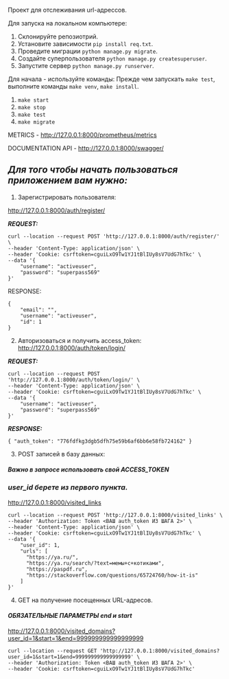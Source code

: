 Проект для отслеживания url-адрессов.

Для запуска на локальном компьютере:
1) Склонируйте репозиотрий.
2) Установите зависимости `pip install req.txt`.
3) Проведите миграции `python manage.py migrate`.
4) Создайте суперпользователя `python manage.py createsuperuser`.
5) Запустите сервер `python manage.py runserver`.

Для начала - используйте команды:
Прежде чем запускать `make test`, выполните команды `make venv`, `make install`.
1) `make start`
2) `make stop`
3) `make test`
4) `make migrate`

METRICS - http://127.0.0.1:8000/prometheus/metrics

DOCUMENTATION API - http://127.0.0.1:8000/swagger/

## _Для того чтобы начать пользоваться приложением вам нужно:_

1) Зарегистрировать пользователя:

http://127.0.0.1:8000/auth/register/

**_REQUEST:_**

```
curl --location --request POST 'http://127.0.0.1:8000/auth/register/' \
--header 'Content-Type: application/json' \
--header 'Cookie: csrftoken=cguiLxO9Tw1YJ1tBlIUy8sV7UdG7hTkc' \
--data '{
    "username": "activeuser",
    "password": "superpass569"
}'
```
RESPONSE:

```
{
    "email": "",
    "username": "activeuser",
    "id": 1
}
```
2) Авторизоваться и получить access_token:
http://127.0.0.1:8000/auth/token/login/

**_REQUEST:_**
```
curl --location --request POST 'http://127.0.0.1:8000/auth/token/login/' \
--header 'Content-Type: application/json' \
--header 'Cookie: csrftoken=cguiLxO9Tw1YJ1tBlIUy8sV7UdG7hTkc' \
--data '{
    "username": "activeuser",
    "password": "superpass569"
}'
```
_**RESPONSE:**_

`{
    "auth_token": "776fdfkg3dgb5dfh75e59b6af6bb6e58fb724162"
}`

3) POST записей в базу данных:

#### _Важно в запросе использовать свой ACCESS_TOKEN_

### **_user_id берете из первого пункта._**

http://127.0.0.1:8000/visited_links
```
curl --location --request POST 'http://127.0.0.1:8000/visited_links' \
--header 'Authorization: Token <ВАШ auth_token ИЗ ШАГА 2>' \
--header 'Content-Type: application/json' \
--header 'Cookie: csrftoken=cguiLxO9Tw1YJ1tBlIUy8sV7UdG7hTkc' \
--data '{
    "user_id": 1,
    "urls": [
      "https://ya.ru/",
      "https://ya.ru/search/?text=мемы+с+котиками",
      "https://paspdf.ru",
      "https://stackoverflow.com/questions/65724760/how-it-is"
    ]
}'

```
4) GET на получение посещенных URL-адресов.

#### _ОБЯЗАТЕЛЬНЫЕ ПАРАМЕТРЫ end и start_

http://127.0.0.1:8000/visited_domains?user_id=1&start=1&end=999999999999999999

```
curl --location --request GET 'http://127.0.0.1:8000/visited_domains?user_id=1&start=1&end=999999999999999999' \
--header 'Authorization: Token <ВАШ auth_token ИЗ ШАГА 2>' \
--header 'Cookie: csrftoken=cguiLxO9Tw1YJ1tBlIUy8sV7UdG7hTkc'
```

